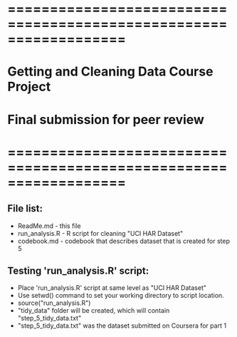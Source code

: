 # ==================================================================
# Getting and Cleaning Data Course Project
# Final submission for peer review
# ==================================================================

## File list:
* ReadMe.md - this file
* run_analysis.R - R script for cleaning "UCI HAR Dataset"
* codebook.md - codebook that describes dataset that is created for step 5

## Testing 'run_analysis.R' script:
* Place 'run_analysis.R' script at same level as "UCI HAR Dataset"
* Use setwd() command to set your working directory to script location.
* source("run_analysis.R")
* "tidy_data" folder will be created, which will contain "step_5_tidy_data.txt"
* "step_5_tidy_data.txt" was the dataset submitted on Coursera for part 1

